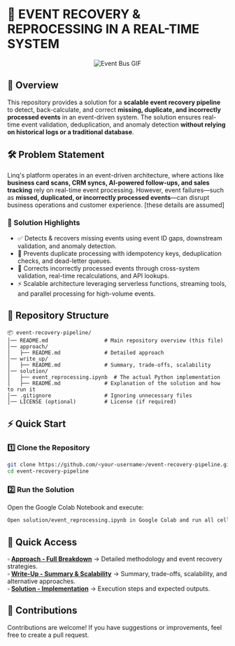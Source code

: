 # 🚀 EVENT RECOVERY & REPROCESSING IN A REAL-TIME SYSTEM

<p align="center">
  <img src="https://media.giphy.com/media/usXZmmgP9Z7kf39fnq/giphy.gif?cid=790b7611wvz3d2jxuvpp6hpxvq7qdndsnf0jajeedrma8if5&ep=v1_gifs_search&rid=giphy.gif&ct=g" alt="Event Bus GIF">
</p>

## 📌 Overview
This repository provides a solution for a **scalable event recovery pipeline** to detect, back-calculate, and correct **missing, duplicate, and incorrectly processed events** in an event-driven system. The solution ensures real-time event validation, deduplication, and anomaly detection **without relying on historical logs or a traditional database**.

## 🛠 Problem Statement
Linq's platform operates in an event-driven architecture, where actions like **business card scans, CRM syncs, AI-powered follow-ups, and sales tracking** rely on real-time event processing. However, event failures—such as **missed, duplicated, or incorrectly processed events**—can disrupt business operations and customer experience. [these details are assumed]

### 🎯 Solution Highlights
- ✅ Detects & recovers missing events using event ID gaps, downstream validation, and anomaly detection.
- 🔄 Prevents duplicate processing with idempotency keys, deduplication checks, and dead-letter queues.
- 🔧 Corrects incorrectly processed events through cross-system validation, real-time recalculations, and API lookups.
- ⚡ Scalable architecture leveraging serverless functions, streaming tools, and parallel processing for high-volume events.

## 📂 Repository Structure
```plaintext
📦 event-recovery-pipeline/
│── README.md                  # Main repository overview (this file)
│── approach/          
│   ├── README.md              # Detailed approach
│── write_up/
│   ├── README.md              # Summary, trade-offs, scalability
│── solution/
│   ├── event_reprocessing.ipynb  # The actual Python implementation
│   ├── README.md              # Explanation of the solution and how to run it
│── .gitignore                 # Ignoring unnecessary files
│── LICENSE (optional)         # License (if required)
```

## ⚡ Quick Start
### 1️⃣ Clone the Repository
```bash
git clone https://github.com/<your-username>/event-recovery-pipeline.git
cd event-recovery-pipeline
```

### 2️⃣ Run the Solution
Open the Google Colab Notebook and execute:
```bash
Open solution/event_reprocessing.ipynb in Google Colab and run all cells.
```

## 📌 Quick Access
▫ **[Approach - Full Breakdown](approach/README.md)** → Detailed methodology and event recovery strategies.  
▫ **[Write-Up - Summary & Scalability](write_up/README.md)** → Summary, trade-offs, scalability, and alternative approaches.  
▫ **[Solution - Implementation](solution/README.md)** → Execution steps and expected outputs.  

## 🤝 Contributions
Contributions are welcome! If you have suggestions or improvements, feel free to create a pull request.


